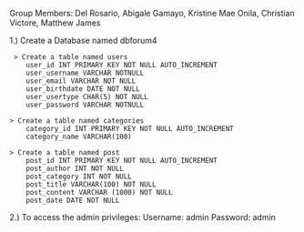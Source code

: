 Group Members:
    Del Rosario, Abigale
    Gamayo, Kristine Mae
    Onila, Christian
    Victore, Matthew James

1.) Create a Database named dbforum4

   	 > Create a table named users
		user_id INT PRIMARY KEY NOT NULL AUTO_INCREMENT
		user_username VARCHAR NOTNULL
		user_email VARCHAR NOT NULL
		user_birthdate DATE NOT NULL
		user_usertype CHAR(5) NOT NULL	
		user_password VARCHAR NOTNULL

	> Create a table named categories
		category_id INT PRIMARY KEY NOT NULL AUTO_INCREMENT
		category_name VARCHAR(100)
        
	> Create a table named post
		post_id INT PRIMARY KEY NOT NULL AUTO_INCREMENT
		post_author INT NOT NULL
		post_category INT NOT NULL
		post_title VARCHAR(100) NOT NULL
		post_content VARCHAR (1000) NOT NULL
		post_date DATE NOT NULL

2.) To access the admin privileges:
	Username: admin
	Password: admin
 
		 
	



